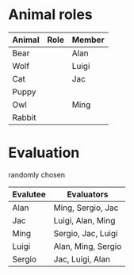# Animal roles

| Animal | Role | Member |
| ------ | ---- | ------ |
| Bear   |      | Alan   |
| Wolf   |      | Luigi  |
| Cat    |      | Jac    |
| Puppy  |      |        |
| Owl    |      | Ming   |
| Rabbit |      |        |


# Evaluation
randomly chosen

| Evalutee | Evaluators         |
| -------- | ------------------ |
| Alan     | Ming, Sergio, Jac  |
| Jac      | Luigi, Alan, Ming  |
| Ming     | Sergio, Jac, Luigi |
| Luigi    | Alan, Ming, Sergio |
| Sergio   | Jac, Luigi, Alan   |

